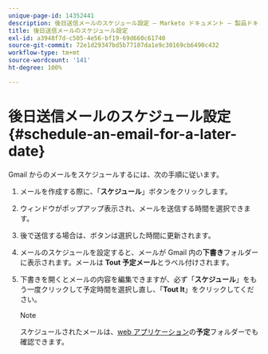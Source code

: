 ```yaml
---
unique-page-id: 14352441
description: 後日送信メールのスケジュール設定 — Marketo ドキュメント — 製品ドキュメント
title: 後日送信メールのスケジュール設定
exl-id: a3948f7d-c505-4e56-bf19-69d660c61740
source-git-commit: 72e1d29347bd5b77107da1e9c30169cb6490c432
workflow-type: tm+mt
source-wordcount: '141'
ht-degree: 100%

---
```


# 後日送信メールのスケジュール設定 {#schedule-an-email-for-a-later-date}

Gmail からのメールをスケジュールするには、次の手順に従います。

1. メールを作成する際に、「**スケジュール**」ボタンをクリックします。

1. ウィンドウがポップアップ表示され、メールを送信する時間を選択できます。

1. 後で送信する場合は、ボタンは選択した時間に更新されます。

1. メールのスケジュールを設定すると、メールが Gmail 内の&#x200B;**下書き**&#x200B;フォルダーに表示されます。メールは **Tout 予定メール**&#x200B;とラベル付けされます。

1. 下書きを開くとメールの内容を編集できますが、必ず「**スケジュール**」をもう一度クリックして予定時間を選択し直し、「**Tout It**」をクリックしてください。

   >[!NOTE]
   >
   >スケジュールされたメールは、[web アプリケーション](https://toutapp.com/login)の&#x200B;**予定**&#x200B;フォルダーでも確認できます。
